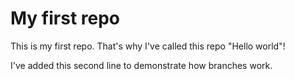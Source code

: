 # My first repo

This is my first repo. That's why I've called this repo "Hello world"!

I've added this second line to demonstrate how branches work.
